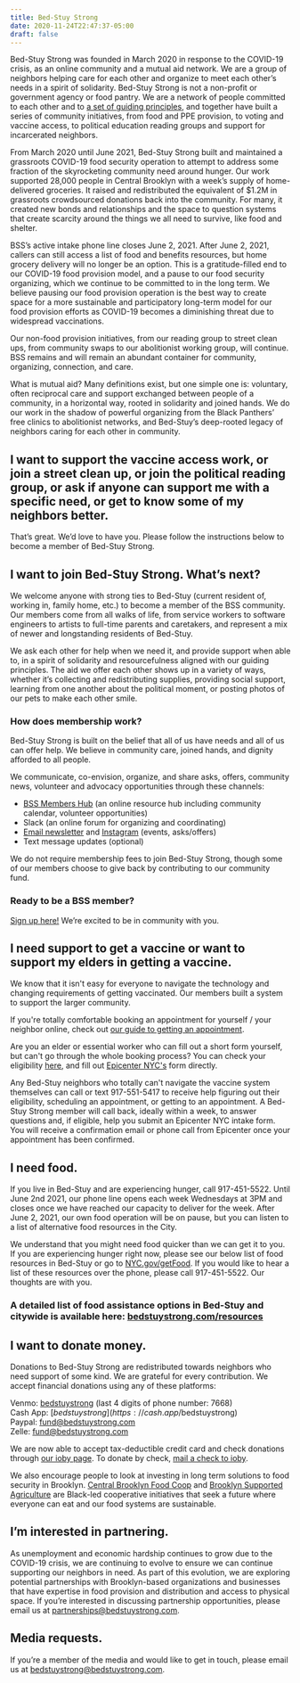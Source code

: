 ```yaml
---
title: Bed-Stuy Strong
date: 2020-11-24T22:47:37-05:00
draft: false
---
```

Bed-Stuy Strong was founded in March 2020 in response to the COVID-19 crisis, as an online community and a mutual aid network. We are a group of neighbors helping care for each other and organize to meet each other’s needs in a spirit of solidarity. Bed-Stuy Strong is not a non-profit or government agency or food pantry. We are a network of people committed to each other and to [a set of guiding principles](/principles), and together have built a series of community initiatives, from food and PPE provision, to voting and vaccine access, to political education reading groups and support for incarcerated neighbors.  

From March 2020 until June 2021, Bed-Stuy Strong built and maintained a grassroots COVID-19 food security operation to attempt to address some fraction of the skyrocketing community need around hunger. Our work supported 28,000 people in Central Brooklyn with a week’s supply of home-delivered groceries. It raised and redistributed the equivalent of $1.2M in grassroots crowdsourced donations back into the community. For many, it created new bonds and relationships and the space to question systems that create scarcity around the things we all need to survive, like food and shelter. 

BSS’s active intake phone line closes June 2, 2021. After June 2, 2021, callers can still access a list of food and benefits resources, but home grocery delivery will no longer be an option. This is a gratitude-filled end to our COVID-19 food provision model, and a pause to our food security organizing, which we continue to be committed to in the long term. We believe pausing our food provision operation is the best way to create space for a more sustainable and participatory long-term model for our food provision efforts as COVID-19 becomes a diminishing threat due to widespread vaccinations.

Our non-food provision initiatives, from our reading group to street clean ups, from community swaps to our abolitionist working group, will continue. BSS remains and will remain an abundant container for community, organizing, connection, and care. 

What is mutual aid? Many definitions exist, but one simple one is: voluntary, often reciprocal care and support exchanged between people of a community, in a horizontal way, rooted in solidarity and joined hands. We do our work in the shadow of powerful organizing from the Black Panthers’ free clinics to abolitionist networks, and Bed-Stuy’s deep-rooted legacy of neighbors caring for each other in community.

## I want to support the vaccine access work, or join a street clean up, or join the political reading group, or ask if anyone can support me with a specific need, or get to know some of my neighbors better. 

That’s great. We’d love to have you. Please follow the instructions below to become a member of Bed-Stuy Strong.

## I want to join Bed-Stuy Strong. What’s next?

We welcome anyone with strong ties to Bed-Stuy (current resident of, working in, family home, etc.) to become a member of the BSS community. Our members come from all walks of life, from service workers to software engineers to artists to full-time parents and caretakers, and represent a mix of newer and longstanding residents of Bed-Stuy.

We ask each other for help when we need it, and provide support when able to, in a spirit of solidarity and resourcefulness aligned with our guiding principles. The aid we offer each other shows up in a variety of ways, whether it’s collecting and redistributing supplies, providing social support, learning from one another about the political moment, or posting photos of our pets to make each other smile.

### How does membership work?

Bed-Stuy Strong is built on the belief that all of us have needs and all of us can offer help. We believe in community care, joined hands, and dignity afforded to all people. 

We communicate, co-envision, organize, and share asks, offers, community news, volunteer and advocacy opportunities through these channels:

* [BSS Members Hub](https://home.bedstuystrong.com) (an online resource hub including community calendar, volunteer opportunities)
* Slack (an online forum for organizing and coordinating)
* [Email newsletter](https://bedstuystrong.com/newsletter) and [Instagram](https://instagram.com/bedstuystrong) (events, asks/offers)
* Text message updates (optional)

We do not require membership fees to join Bed-Stuy Strong, though some of our members choose to give back by contributing to our community fund.

### Ready to be a BSS member?

[Sign up here!](/membership) We’re excited to be in community with you. 

## I need support to get a vaccine or want to support my elders in getting a vaccine.

We know that it isn't easy for everyone to navigate the technology and changing requirements of getting vaccinated. Our members built a system to support the larger community. 

If you're totally comfortable booking an appointment for yourself / your neighbor online, check out [our guide to getting an appointment](https://docs.google.com/document/d/1xzkVCcr5ttFEeoK-DXdb2iQ0ZB0yxYo40x51HFpoVlc/preview).

Are you an elder or essential worker who can fill out a short form yourself, but can't go through the whole booking process? You can check your eligibility [here](https://www1.nyc.gov/site/doh/covid/covid-19-vaccine-eligibility.page), and fill out [Epicenter NYC's](https://airtable.com/shr7lRDaT8BroQKGk) form directly.

Any Bed-Stuy neighbors who totally can't navigate the vaccine system themselves can call or text 917-551-5417 to receive help figuring out their eligibility, scheduling an appointment, or getting to an appointment. A Bed-Stuy Strong member will call back, ideally within a week, to answer questions and, if eligible, help you submit an Epicenter NYC intake form. You will receive a confirmation email or phone call from Epicenter once your appointment has been confirmed.

## I need food.

If you live in Bed-Stuy and are experiencing hunger, call 917-451-5522. Until June 2nd 2021, our phone line opens each week Wednesdays at 3PM and closes once we have reached our capacity to deliver for the week. After June 2, 2021, our own food operation will be on pause, but you can listen to a list of alternative food resources in the City. 

We understand that you might need food quicker than we can get it to you. If you are experiencing hunger right now, please see our below list of food resources in Bed-Stuy or go to [NYC.gov/getFood](http://nyc.gov/getFood). If you would like to hear a list of these resources over the phone, please call 917-451-5522. Our thoughts are with you. 

### A detailed list of food assistance options in Bed-Stuy and citywide is available here: [bedstuystrong.com/resources](/resources)

## I want to donate money.

Donations to Bed-Stuy Strong are redistributed towards neighbors who need support of some kind. We are grateful for every contribution. We accept financial donations using any of these platforms:

Venmo: [bedstuystrong](http://www.venmo.com/BedStuyStrong) (last 4 digits of phone number: 7668)\
Cash App: [$bedstuystrong](https://cash.app/$bedstuystrong)\
Paypal: fund@bedstuystrong.com\
Zelle: fund@bedstuystrong.com

We are now able to accept tax-deductible credit card and check donations through [our ioby page](https://ioby.org/bedstuystrong). To donate by check, [mail a check to ioby](https://support.ioby.org/a/1220776-can-i-donate-to-an-ioby-campaign-by-check-or-cash).

We also encourage people to look at investing in long term solutions to food security in Brooklyn. [Central Brooklyn Food Coop](http://cbfood.org/) and [Brooklyn Supported Agriculture](https://www.brooklynsupportedagriculture.com/) are Black-led cooperative initiatives that seek a future where everyone can eat and our food systems are sustainable.

## I’m interested in partnering.

As unemployment and economic hardship continues to grow due to the COVID-19 crisis, we are continuing to evolve to ensure we can continue supporting our neighbors in need. As part of this evolution, we are exploring potential partnerships with Brooklyn-based organizations and businesses that have expertise in food provision and distribution and access to physical space. If you’re interested in discussing partnership opportunities, please email us at [partnerships@bedstuystrong.com](mailto:partnerships@bedstuystrong.com).

## Media requests.

If you’re a member of the media and would like to get in touch, please email us at [bedstuystrong@bedstuystrong.com](mailto:bedstuystrong@bedstuystrong.com).